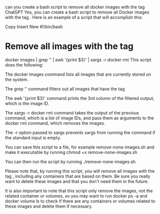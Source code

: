 can you create a bash script to remove all docker images with the tag
ChatGPT
Yes, you can create a bash script to remove all Docker images with the tag <none>. Here is an example of a script that will accomplish this:

Copy
Insert
New
#!/bin/bash

# Remove all images with the tag <none>
docker images | grep '<none>' | awk '{print $3}' | xargs -r docker rmi
This script does the following:

The docker images command lists all images that are currently stored on the system.

The grep '<none>' command filters out all images that have the tag <none>

The awk '{print $3}' command prints the 3rd column of the filtered output, which is the image ID.

The xargs -r docker rmi command takes the output of the previous command, which is a list of image IDs, and pass them as arguments to the docker rmi command, which removes the images.

The -r option passed to xargs prevents xargs from running the command if the standard input is empty.

You can save this script to a file, for example remove-none-images.sh and make it executable by running chmod +x remove-none-images.sh

You can then run the script by running ./remove-none-images.sh.

Please note that, by running this script, you will remove all images with the tag <none>, including any containers that are based on them. Be sure you really want to delete these images and that you don't need them in the future.

It is also important to note that this script only remove the images, not the related container or volumes, so you may want to run docker ps -a and docker volume ls to check if there are any containers or volumes related to these images and delete them if necessary.